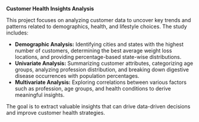 **Customer Health Insights Analysis**  

This project focuses on analyzing customer data to uncover key trends and patterns related to demographics, health, and lifestyle choices. The study includes:  

- **Demographic Analysis:** Identifying cities and states with the highest number of customers, determining the best average weight loss locations, and providing percentage-based state-wise distributions.  
- **Univariate Analysis:** Summarizing customer attributes, categorizing age groups, analyzing profession distribution, and breaking down digestive disease occurrences with population percentages.  
- **Multivariate Analysis:** Exploring correlations between various factors such as profession, age groups, and health conditions to derive meaningful insights.  

The goal is to extract valuable insights that can drive data-driven decisions and improve customer health strategies.
